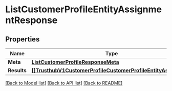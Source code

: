 # ListCustomerProfileEntityAssignmentResponse

## Properties
Name | Type | Notes
------------ | ------------- | -------------
**Meta** | [**ListCustomerProfileResponseMeta**](ListCustomerProfileResponse_meta.md) | [optional] 
**Results** | [**[]TrusthubV1CustomerProfileCustomerProfileEntityAssignment**](trusthub.v1.customer_profile.customer_profile_entity_assignment.md) | [optional] 

[[Back to Model list]](../README.md#documentation-for-models) [[Back to API list]](../README.md#documentation-for-api-endpoints) [[Back to README]](../README.md)



